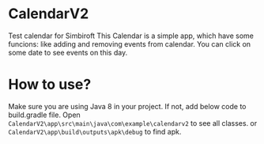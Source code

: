 # CalendarV2
Test calendar for Simbiroft
This Calendar is a simple app, which have some funcions: like adding and removing events from calendar.
You can click on some date to see events on this day.
# How to use?
Make sure you are using Java 8 in your project. If not, add below code to build.gradle file.
Open `CalendarV2\app\src\main\java\com\example\calendarv2` to see all classes. or `CalendarV2\app\build\outputs\apk\debug` to find apk.
